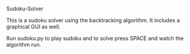 Sudoku-Solver

This is a sudoku solver using the backtracking algorithm. It includes a graphical GUI as well.

Run sudoku.py to play sudoku and to solve press SPACE and watch the algorithm run.
